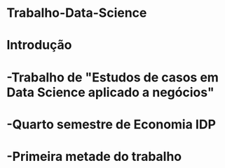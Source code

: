 # Trabalho-Data-Science

# Introdução
# -Trabalho de "Estudos de casos em Data Science aplicado a negócios"
# -Quarto semestre de Economia IDP
# -Primeira metade do trabalho
